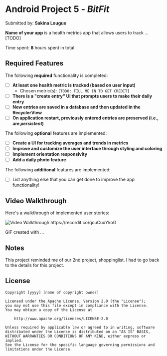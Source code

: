 # Android Project 5 - *BitFit*

Submitted by: **Sakina Lougue**

**Name of your app** is a health metrics app that allows users to track ... [TODO] 

Time spent: **8** hours spent in total

## Required Features

The following **required** functionality is completed:

- [ ] **At least one health metric is tracked (based on user input)**
  - Chosen metric(s): `[TODO: FILL ME IN TO GET CREDIT]`
- [ ] **There is a "create entry" UI that prompts users to make their daily entry**
- [ ] **New entries are saved in a database and then updated in the RecyclerView**
- [ ] **On application restart, previously entered entries are preserved (i.e., are *persistent*)**
 
The following **optional** features are implemented:

- [ ] **Create a UI for tracking averages and trends in metrics**
- [ ] **Improve and customize the user interface through styling and coloring**
- [ ] **Implement orientation responsivity**
- [ ] **Add a daily photo feature**

The following **additional** features are implemented:

- [ ] List anything else that you can get done to improve the app functionality!

## Video Walkthrough

Here's a walkthrough of implemented user stories:

<img src='https://recordit.co/qcuCuxYkoG' title='Video Walkthrough' width='' alt='Video Walkthrough' />
https://recordit.co/qcuCuxYkoG

<!-- Replace this with whatever GIF tool you used! -->
GIF created with ...  
<!-- Recommended tools:
[Kap](https://getkap.co/) for macOS
[ScreenToGif](https://www.screentogif.com/) for Windows
[peek](https://github.com/phw/peek) for Linux. -->

## Notes

This project reminded me of our 2nd project, shoppinglist. I had to go back to the details for this project.

## License

    Copyright [yyyy] [name of copyright owner]

    Licensed under the Apache License, Version 2.0 (the "License");
    you may not use this file except in compliance with the License.
    You may obtain a copy of the License at

        http://www.apache.org/licenses/LICENSE-2.0

    Unless required by applicable law or agreed to in writing, software
    distributed under the License is distributed on an "AS IS" BASIS,
    WITHOUT WARRANTIES OR CONDITIONS OF ANY KIND, either express or implied.
    See the License for the specific language governing permissions and
    limitations under the License.
